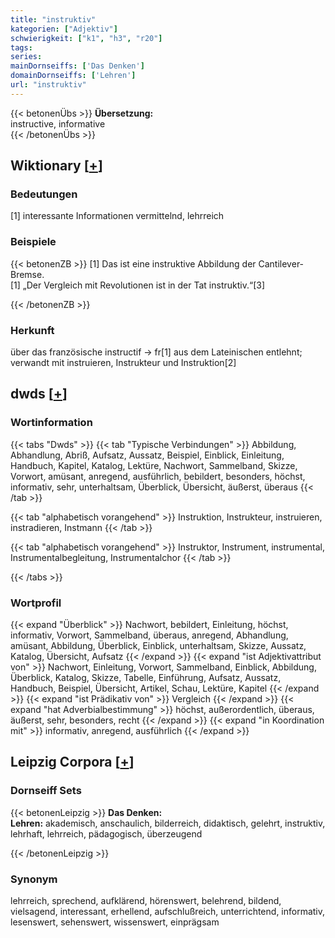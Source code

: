```yaml
---
title: "instruktiv"
kategorien: ["Adjektiv"]
schwierigkeit: ["k1", "h3", "r20"]
tags:
series:
mainDornseiffs: ['Das Denken']
domainDornseiffs: ['Lehren']
url: "instruktiv"
---
```


{{< betonenÜbs >}}
**Übersetzung:**  
instructive, informative  
{{< /betonenÜbs >}}

## Wiktionary [[+](https://de.wiktionary.org/wiki/instruktiv)]

### Bedeutungen
[1] interessante Informationen vermittelnd, lehrreich  

### Beispiele
{{< betonenZB >}}
[1] Das ist eine instruktive Abbildung der Cantilever-Bremse.  
[1] „Der Vergleich mit Revolutionen ist in der Tat instruktiv.“[3]  

{{< /betonenZB >}}
### Herkunft
über das französische instructif → fr[1] aus dem Lateinischen entlehnt; verwandt mit instruieren, Instrukteur und Instruktion[2]  



## dwds [[+](https://www.dwds.de/wb/instruktiv)]

### Wortinformation
{{< tabs "Dwds" >}}
{{< tab "Typische Verbindungen" >}}
Abbildung, Abhandlung, Abriß, Aufsatz, Aussatz, Beispiel, Einblick, Einleitung, Handbuch, Kapitel, Katalog, Lektüre, Nachwort, Sammelband, Skizze, Vorwort, amüsant, anregend, ausführlich, bebildert, besonders, höchst, informativ, sehr, unterhaltsam, Überblick, Übersicht, äußerst, überaus
{{< /tab >}}

{{< tab "alphabetisch vorangehend" >}}
Instruktion, Instrukteur, instruieren, instradieren, Instmann
{{< /tab >}}

{{< tab "alphabetisch vorangehend" >}}
Instruktor, Instrument, instrumental, Instrumentalbegleitung, Instrumentalchor
{{< /tab >}}

{{< /tabs >}}

### Wortprofil
{{< expand "Überblick" >}} Nachwort, bebildert, Einleitung, höchst, informativ, Vorwort, Sammelband, überaus, anregend, Abhandlung, amüsant, Abbildung, Überblick, Einblick, unterhaltsam, Skizze, Aussatz, Katalog, Übersicht, Aufsatz {{< /expand >}}
{{< expand "ist Adjektivattribut von" >}} Nachwort, Einleitung, Vorwort, Sammelband, Einblick, Abbildung, Überblick, Katalog, Skizze, Tabelle, Einführung, Aufsatz, Aussatz, Handbuch, Beispiel, Übersicht, Artikel, Schau, Lektüre, Kapitel {{< /expand >}}
{{< expand "ist Prädikativ von" >}} Vergleich {{< /expand >}}
{{< expand "hat Adverbialbestimmung" >}} höchst, außerordentlich, überaus, äußerst, sehr, besonders, recht {{< /expand >}}
{{< expand "in Koordination mit" >}} informativ, anregend, ausführlich {{< /expand >}}

## Leipzig Corpora [[+](https://corpora.uni-leipzig.de/en/res?word=instruktiv&corpusId=deu_newscrawl-public_2018)]

### Dornseiff Sets
{{< betonenLeipzig >}}
**Das Denken:**  
**Lehren:** akademisch, anschaulich, bilderreich, didaktisch, gelehrt, instruktiv, lehrhaft, lehrreich, pädagogisch, überzeugend  

{{< /betonenLeipzig >}}

### Synonym
lehrreich, sprechend, aufklärend, hörenswert, belehrend, bildend, vielsagend, interessant, erhellend, aufschlußreich, unterrichtend, informativ, lesenswert, sehenswert, wissenswert, einprägsam

